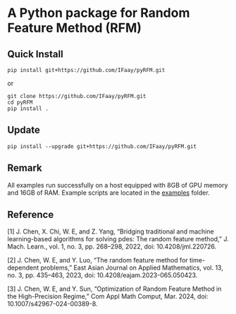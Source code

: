 # A Python package for Random Feature Method (RFM)

## Quick Install

```
pip install git+https://github.com/IFaay/pyRFM.git
```

or

```
git clone https://github.com/IFaay/pyRFM.git
cd pyRFM
pip install .
```

## Update

```
pip install --upgrade git+https://github.com/IFaay/pyRFM.git
```

## Remark

All examples run successfully on a host equipped with 8GB of GPU memory and 16GB of RAM.
Example scripts are located in the [examples](https://github.com/IFaay/pyRFM/tree/master/examples) folder.

## Reference

[1] J. Chen, X. Chi, W. E, and Z. Yang, “Bridging traditional and machine learning-based algorithms for solving pdes:
The random feature method,” J. Mach. Learn., vol. 1, no. 3, pp. 268–298, 2022, doi: 10.4208/jml.220726.

[2] J. Chen, W. E, and Y. Luo, “The random feature method for time-dependent problems,” East Asian Journal on Applied
Mathematics, vol. 13, no. 3, pp. 435–463, 2023, doi: 10.4208/eajam.2023-065.050423.

[3] J. Chen, W. E, and Y. Sun, “Optimization of Random Feature Method in the High-Precision Regime,” Com Appl Math
Comput, Mar. 2024, doi: 10.1007/s42967-024-00389-8.
